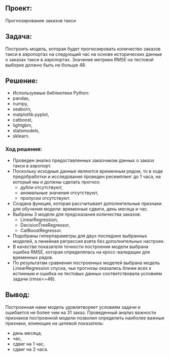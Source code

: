 ## Проект:

Прогнозирование заказов такси

## Задача:

Построить модель, которая будет прогнозировать количество заказов такси в аэропортах на следующий час на основе исторических данные о заказах такси в аэропортах.
Значение метрики *RMSE* на тестовой выборке должно быть не больше 48.

## Решение:
- Используемые библиотеки Python:
- pandas,
- numpy,
- seaborn,
- matplotlib.pyplot,
- catboost,
- lightgbm,
- statsmodels,
- sklearn.

### Ход решения:

- Проведен анализ предоставленных заказчиком  данных о заказх такси в аэропорт.     
- Поскольку исходные данные являются временным рядом, то в ходе предобработки и исследования проведен ресемплинг до 1 часа, на который мы и должны сделать прогноз:
    - дубли отсутствуют,
    - аномальные значения отсутствуют,
    - пропуски отсутствуют.
- Создана функция, которая рассчитывает дополнительные признаки для обучения модели: временные сдвиги, день месяца и час.
- Выбраны 3 модели для предсказания количества заказов:
    - LinearRegression,
    - DecisionTreeRegressor,
    - CatBoostRegressor.
- Подобраны гиперпараметры для двух последних выбранных моделей, а линейная регрессия взята без дополнительных настроек.
- В качестве показателя точности построения модели выбрана ошибка RMSE, которая определялась на кросс-валидации для временных рядов.
- По результатам сравнения построенных моделей выбрана модель LinearRegression спуска, чьи прогнозы оказались ближе всех к истинным и ошибка на тестовых данных соответствовала условиям задачи (rmse<=48).

## Вывод:

Построенная нами модель удовлетворяет условиям задачи и ошибается не более чем на 31 заказ. 
Проведенный анализ важности признаков построенной модели позволил определить наиболее важные признаки, влияющие на целевой показатель:
- день месяца,
- час,
- сдвиг на 1 час,
- сдвиг на 2 часа.
